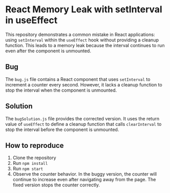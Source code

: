 # React Memory Leak with setInterval in useEffect

This repository demonstrates a common mistake in React applications: using `setInterval` within the `useEffect` hook without providing a cleanup function. This leads to a memory leak because the interval continues to run even after the component is unmounted.

## Bug
The `bug.js` file contains a React component that uses `setInterval` to increment a counter every second. However, it lacks a cleanup function to stop the interval when the component is unmounted.

## Solution
The `bugSolution.js` file provides the corrected version. It uses the return value of `useEffect` to define a cleanup function that calls `clearInterval` to stop the interval before the component is unmounted.

## How to reproduce
1. Clone the repository
2. Run `npm install`
3. Run `npm start`
4. Observe the counter behavior.  In the buggy version, the counter will continue to increase even after navigating away from the page.  The fixed version stops the counter correctly.